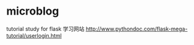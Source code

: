 # microblog
tutorial study for flask
学习网站
http://www.pythondoc.com/flask-mega-tutorial/userlogin.html

